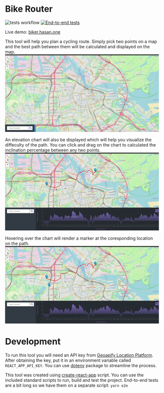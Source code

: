 # Bike Router

![tests workflow](https://github.com/hasan-aga/bike-router/actions/workflows/test.yml/badge.svg)
[![End-to-end tests](https://github.com/Hasan-aga/bike-router/actions/workflows/e2eTests.yml/badge.svg?branch=master)](https://github.com/Hasan-aga/bike-router/actions/workflows/e2eTests.yml)

Live demo: [biker.hasan.one](https://biker.hasan.one/)

This tool will help you plan a cycling route. Simply pick two points on a map and the best path between them will be calculated and displayed on the map.
![example usecase](./assets/bike-demo.gif)

An elevation chart will also be displayed which will help you visualize the diffeculty of the path. You can click and drag on the chart to calculated the inclination percentage between any two points.
![example usecase](./assets/bike-demo2.gif)

Hovering over the chart will render a marker at the coresponding location on the path.
![example usecase](./assets/bike-demo3.gif)

# Development

To run this tool you will need an API key from [Geoapify Location Platform](https://www.geoapify.com/get-started-with-maps-api). After obtaining the key, put it in an environment variable called `REACT_APP_API_KEY`. You can use [dotenv](https://www.npmjs.com/package/dotenv) package to streamline the process.

This tool was created using [create-react-app](https://create-react-app.dev/) script. You can use the included standard scripts to run, build and test the project. End-to-end tests are a bit long so we have them on a separate script: `yarn e2e`
